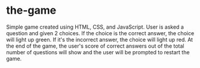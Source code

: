 # the-game

Simple game created using HTML, CSS, and JavaScript. User is asked a question and given 2 choices. If the choice is the correct answer, the choice will light up green. If it's the incorrect answer, the choice will light up red. At the end of the game, the user's score of correct answers out of the total number of questions will show and the user will be prompted to restart the game. 
